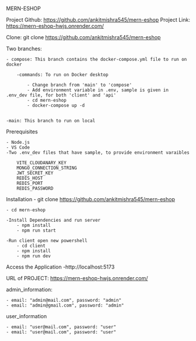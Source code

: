 MERN-ESHOP

Project Github: https://github.com/ankitmishra545/mern-eshop
Project Link: https://mern-eshop-hwjs.onrender.com/

Clone: git clone https://github.com/ankitmishra545/mern-eshop

Two branches:

    - compose: This branch contains the docker-compose.yml file to run on docker

        -commands: To run on Docker desktop

            - Change branch from 'main' to 'compose'
            - Add environment variable in .env, sample is given in .env_dev file, for both 'client' and 'api'
            - cd mern-eshop
            - docker-compose up -d


    -main: This branch to run on local

Prerequisites

    - Node.js
    - VS Code
    -Two .env_dev files that have sample, to provide environment varaibles

        VITE_CLOUDANARY_KEY
        MONGO_CONNECTION_STRING
        JWT_SECRET_KEY
        REDIS_HOST
        REDIS_PORT
        REDIS_PASSWORD

Installation - git clone https://github.com/ankitmishra545/mern-eshop

    - cd mern-eshop

    -Install Dependencies and run server
        - npm install
        - npm run start

    -Run client open new powershell
        - cd client
        - npm install
        - npm run dev

Access the Application
-http://localhost:5173

URL of PROJECT: https://mern-eshop-hwjs.onrender.com/

admin_information:

    - email: "admin@mail.com", password: "admin"
    - email: "admin@gmail.com", password: "admin"

user_information

    - email: "user@mail.com", password: "user"
    - email: "user@mail.com", password: "user"
